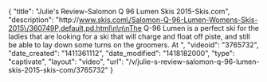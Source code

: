 {
    "title": "Julie's Review-Salomon Q 96 Lumen Skis 2015-Skis.com",
    "description": "http:\/\/www.skis.com\/Salomon-Q-96-Lumen-Womens-Skis-2015\/360749P,default,pd.html\n\n\nThe Q-96 Lumen is a perfect ski for the ladies that are looking for a ski that will charge and float off piste, and still be able to lay down some turns on the groomers. At ",
    "videoid": "3765732",
    "date_created": "1411361112",
    "date_modified": "1418182000",
    "type": "captivate",
    "layout": "video",
    "url": "\/v\/julie-s-review-salomon-q-96-lumen-skis-2015-skis-com\/3765732"
}
